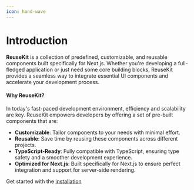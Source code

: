 ```yaml
---
icon: hand-wave
---
```


# Introduction

**ReuseKit** is a collection of predefined, customizable, and reusable components built specifically for Next.js. Whether you're developing a full-fledged application or just need some core building blocks, ReuseKit provides a seamless way to integrate essential UI components and accelerate your development process.

#### Why ReuseKit?

In today's fast-paced development environment, efficiency and scalability are key. ReuseKit empowers developers by offering a set of pre-built components that are:

* **Customizable**: Tailor components to your needs with minimal effort.
* **Reusable**: Save time by reusing these components across different projects.
* **TypeScript-Ready**: Fully compatible with TypeScript, ensuring type safety and a smoother development experience.
* **Optimized for Next.js**: Built specifically for Next.js to ensure perfect integration and support for server-side rendering.

Get started with the [installation](<README (1).md>)
